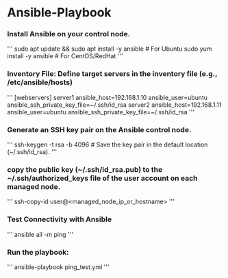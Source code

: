 # Ansible-Playbook

### Install Ansible on your control node.

'''
sudo apt update && sudo apt install -y ansible  # For Ubuntu
sudo yum install -y ansible                   # For CentOS/RedHat
'''

### Inventory File: Define target servers in the inventory file (e.g., /etc/ansible/hosts)

'''
[webservers]
server1 ansible_host=192.168.1.10 ansible_user=ubuntu ansible_ssh_private_key_file=~/.ssh/id_rsa
server2 ansible_host=192.168.1.11 ansible_user=ubuntu ansible_ssh_private_key_file=~/.ssh/id_rsa
'''

### Generate an SSH key pair on the Ansible control node.

'''
ssh-keygen -t rsa -b 4096  # Save the key pair in the default location (~/.ssh/id_rsa).
'''

### copy the public key (~/.ssh/id_rsa.pub) to the ~/.ssh/authorized_keys file of the user account on each managed node.

'''
 ssh-copy-id user@<managed_node_ip_or_hostname>
'''

### Test Connectivity with Ansible

'''
ansible all -m ping
'''

### Run the playbook:

'''
ansible-playbook ping_test.yml
'''